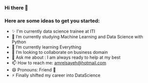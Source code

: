 ### Hi there 👋

<!--
**AmrElsayeh/AmrElsayeh** is a ✨ _special_ ✨ repository because its `README.md` (this file) appears on your GitHub profile.
-->

<!-- ![visitor badge](https://visitor-badge.glitch.me/badge?page_id=jwenjian.visitor-badge&left_color=red&right_color=green&left_text=Hello%20Visitors) -->

### Here are some ideas to get you started:


- ✨ I'm currently data science trainee at ITI
- 🔭 I’m currently studying Machine Learning and Data Science with Python 
- 🌱 I’m currently learning Everything
- 👯 I’m looking to collaborate on business domain
- 💬 Ask me about : I am always ready to help at my best
- 📫 How to reach me: amrelsayeh@hotmail.com
- 😄 Pronouns: Friend 👐
- ⚡ Finally shifted my career into DataScience

